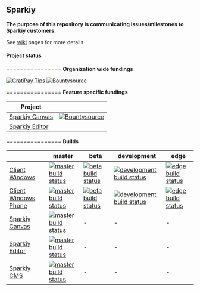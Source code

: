 ## Sparkiy

**The purpose of this repository is communicating issues/milestones to Sparkiy customers.**

See [wiki](https://github.com/Sparkiy/sparkiy-docs/wiki) pages for more details

#### Project status

================
**Organization wide fundings**

[![GratiPay Tips](https://img.shields.io/gratipay/sparkiy.svg?style=flat-square)](https://gratipay.com/sparkiy/)
[![Bountysource](https://www.bountysource.com/badge/team?team_id=54290&style=bounties_posted?style=flat-square)](https://www.bountysource.com/teams/sparkiycom/bounties?utm_source=Sparkiy&utm_medium=shield&utm_campaign=bounties_posted) 

================
**Feature specific fundings**

| Project        |                  |
| -------------- | ---------------- |
| [Sparkiy Canvas](https://github.com/Sparkiy/sparkiy-canvas) | [![Bountysource](https://www.bountysource.com/badge/team?team_id=54295&style=bounties_posted)](https://www.bountysource.com/teams/sparkiy-canvas/bounties?utm_source=sparkiy-canvas&utm_medium=shield&utm_campaign=bounties_posted) |
| [Sparkiy Editor](https://github.com/Sparkiy/sparkiy-editor) |  | 

================
**Builds**

|                | master | beta | development | edge |
| -------------- | ------ | ---- | ----------- | ---- |
| [Client Windows](https://github.com/Sparkiy/sparkiy-client) | [![master build status](https://ci.appveyor.com/api/projects/status/gvxevc5yih5oodnn/branch/master?svg=true&pendingText=pending...&passingText=OK&failingText=failed)](https://ci.appveyor.com/project/AleksandarDev/sparkiy-client/branch/master) | [![beta build status](https://ci.appveyor.com/api/projects/status/gvxevc5yih5oodnn/branch/beta?svg=true&pendingText=pending...&passingText=OK&failingText=failed)](https://ci.appveyor.com/project/AleksandarDev/sparkiy-client/branch/beta) | [![development build status](https://ci.appveyor.com/api/projects/status/gvxevc5yih5oodnn/branch/development?svg=true&pendingText=pending...&passingText=OK&failingText=failed)](https://ci.appveyor.com/project/AleksandarDev/sparkiy-client/branch/development) | [![edge build status](https://ci.appveyor.com/api/projects/status/gvxevc5yih5oodnn/branch/edge?svg=true&pendingText=pending...&passingText=OK&failingText=failed)](https://ci.appveyor.com/project/AleksandarDev/sparkiy-client/branch/edge) |
| [Client Windows Phone](https://github.com/Sparkiy/sparkiy-client) | [![master build status](https://ci.appveyor.com/api/projects/status/irxc51l1e8bs6s2x/branch/master?svg=true&pendingText=pending...&passingText=OK&failingText=failed)](https://ci.appveyor.com/project/AleksandarDev/sparkiy-client/branch/master) | [![beta build status](https://ci.appveyor.com/api/projects/status/irxc51l1e8bs6s2x/branch/beta?svg=true&pendingText=pending...&passingText=OK&failingText=failed)](https://ci.appveyor.com/project/AleksandarDev/sparkiy-client/branch/beta) | [![development build status](https://ci.appveyor.com/api/projects/status/irxc51l1e8bs6s2x/branch/development?svg=true&pendingText=pending...&passingText=OK&failingText=failed)](https://ci.appveyor.com/project/AleksandarDev/sparkiy-client/branch/development) | [![edge build status](https://ci.appveyor.com/api/projects/status/irxc51l1e8bs6s2x/branch/edge?svg=true&pendingText=pending...&passingText=OK&failingText=failed)](https://ci.appveyor.com/project/AleksandarDev/sparkiy-client/branch/edge) |
| [Sparkiy Canvas](https://github.com/Sparkiy/sparkiy-canvas) | [![master build status](https://ci.appveyor.com/api/projects/status/i2x9sa0ov2d3v500/branch/master?svg=true&pendingText=pending...&passingText=OK&failingText=failed)](https://ci.appveyor.com/project/AleksandarDev/sharpdx-toolkit-game-direct2d/branch/master) | - | - | - |
| [Sparkiy Editor](https://github.com/Sparkiy/sparkiy-editor) | [![master build status](https://ci.appveyor.com/api/projects/status/kj3inj3p2r3bo7oi/branch/master?svg=true&pendingText=pending...&passingText=OK&failingText=failed)](https://ci.appveyor.com/project/AleksandarDev/sparkiy-editor/branch/master) | - | - | - |
| [Sparkiy CMS](https://github.com/Sparkiy/sparkiycms) | [![master build status](https://ci.appveyor.com/api/projects/status/102m9sgj9i5skj9d/branch/master?svg=true&pendingText=pending...&passingText=OK&failingText=failed)](https://ci.appveyor.com/project/AleksandarDev/sparkiycms/branch/master) | - | - | - |

